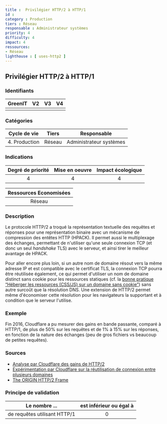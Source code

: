 ```yaml
---
title :  Privilégier HTTP/2 à HTTP/1
id : 
category : Production
tiers : Réseau
responsable : Administrateur systèmes
priority: 4
difficulty: 4
impact: 4
ressources:
- Réseau
lighthouse : [ uses-http2 ]
---
```


## Privilégier HTTP/2 à HTTP/1

### Identifiants

| GreenIT |  V2  |  V3  |  V4  |
|:-------:|:----:|:----:|:----:|
|      |   |   |      |

### Catégories

| Cycle de vie |  Tiers  |  Responsable  |
|:---------:|:----:|:----:|
| 4. Production | Réseau | Administrateur systèmes |

### Indications

| Degré de priorité |      Mise en oeuvre       |  Impact écologique    |
|:-------------------:|:-------------------------:|:---------------------:|
| 4 | 4 | 4 |

|Ressources Economisées                                      |
|:----------------------------------------------------------:|
|Réseau    |

### Description

Le protocole HTTP/2 a troqué la représentation textuelle des requêtes et réponses pour une représentation binaire avec un mécanisme de compression des entêtes HTTP (HPACK).
Il permet aussi le multiplexage des échanges, permettant de n'utiliser qu'une seule connexion TCP (et donc un seul _handshake_ TLS) avec le serveur, et ainsi tirer le meilleur avantage de HPACK.

Pour aller encore plus loin, si un autre nom de domaine résout vers la même adresse IP et est compatible avec le certificat TLS, la connexion TCP pourra être réutilisée également, ce qui permet d'utiliser un nom de domaine distinct sans cookie pour les ressources statiques (cf. la [bonne pratique “Héberger les ressources (CSS/JS) sur un domaine sans cookie”](/chapters/BP_094_fr.md)) sans autre surcoût que la résolution DNS.
Une extension de HTTP/2 permet même d'économiser cette résolution pour les navigateurs la supportant et à condition que le serveur l'utilise.

### Exemple

Fin 2016, Cloudflare a pu mesurer des gains en bande passante, comparé à HTTP/1, de plus de 50% sur les requêtes et de 1% à 15% sur les réponses, en fonction de la nature des échanges (peu de gros fichiers vs beaucoup de petites requêtes).

### Sources

* [Analyse par Cloudflare des gains de HTTP/2](https://blog.cloudflare.com/hpack-the-silent-killer-feature-of-http-2/)
* [Expérimentation par Cloudflare sur la réutilisation de connexion entre plusieurs domaines](https://blog.cloudflare.com/connection-coalescing-experiments/)
* [The ORIGIN HTTP/2 Frame](https://httpwg.org/specs/rfc8336.html)

### Principe de validation

| Le nombre ... |     est inférieur ou égal à   |  
|-------------------|:-------------------------:|
| de requêtes utilisant HTTP/1    |  0 |
